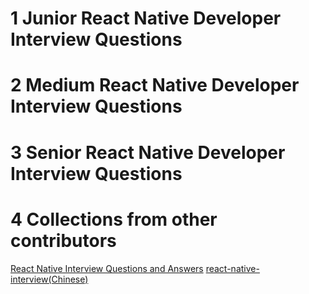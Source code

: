 # 1 Junior React Native Developer Interview Questions

# 2 Medium React Native Developer Interview Questions

# 3 Senior React Native Developer Interview Questions

# 4 Collections from other contributors
[React Native Interview Questions and Answers](https://github.com/samsoul16/react-native-interview-questions#what-is-react-native)
[react-native-interview(Chinese)](https://github.com/forrest23/react-native-interview)